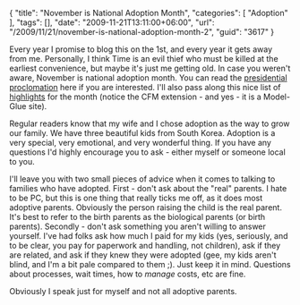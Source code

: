 {
	"title": "November is National Adoption Month",
	"categories": [
		"Adoption"
	],
	"tags": [],
	"date": "2009-11-21T13:11:00+06:00",
	"url": "/2009/11/21/november-is-national-adoption-month-2",
	"guid": "3617"
}

Every year I promise to blog this on the 1st, and every year it gets away from me. Personally, I think Time is an evil thief who must be killed at the earliest convenience, but maybe it's just me getting old. In case you weren't aware, November is national adoption month. You can read the <a href="http://www.whitehouse.gov/the-press-office/presidential-proclamations-national-adoption-month">presidential proclomation</a> here if you are interested. I'll also pass along this nice list of <a href="https://www.childwelfare.gov/">highlights</a> for the month (notice the CFM extension - and yes - it is a Model-Glue site).

Regular readers know that my wife and I chose adoption as the way to grow our family. We have three beautiful kids from South Korea. Adoption is a very special, very emotional, and very wonderful thing. If you have any questions I'd highly encourage you to ask - either myself or someone local to you. 

I'll leave you with two small pieces of advice when it comes to talking to families who have adopted. First - don't ask about the "real" parents. I hate to be PC, but this is one thing that really ticks me off, as it does most adoptive parents. Obviously the person raising the child is the real parent. It's best to refer to the birth parents as the biological parents (or birth parents). Secondly - don't ask something you aren't willing to answer yourself. I've had folks ask how much I paid for my kids (yes, seriously, and to be clear, you pay for paperwork and handling, not children), ask if they are related, and ask if they knew they were adopted (gee, my kids aren't blind, and I'm a bit pale compared to them ;). Just keep it in mind. Questions about processes, wait times, how to <i>manage</i> costs, etc are fine. 

Obviously I speak just for myself and not all adoptive parents.